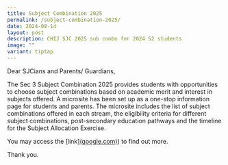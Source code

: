 ```yaml
---
title: Subject Combination 2025
permalink: /subject-combination-2025/
date: 2024-08-14
layout: post
description: CHIJ SJC 2025 sub combo for 2024 S2 students
image: ""
variant: tiptap
---
```

<p>Dear SJCians and Parents/ Guardians,</p>
<p>The Sec 3 Subject Combination 2025 provides students with opportunities
to choose subject combinations based on academic merit and interest in
subjects offered. A microsite has been set up as a one-stop information
page for students and parents. The microsite includes the list of subject
combinations offered in each stream, the eligibility criteria for different
subject combinations, post-secondary education pathways and the timeline
for the Subject Allocation Exercise.</p>
<p>You may access the [link]<a href="https://sites.google.com/view/sec-3-2025-subject-allocation/home?authuser=0" rel="noopener noreferrer nofollow" target="_blank">(google.com)</a>)
to find out more.</p>
<p>Thank you.</p>
<p></p>
<p></p>
<p></p>